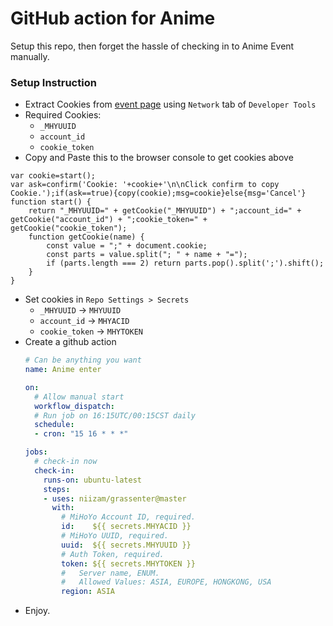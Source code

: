 # GitHub action for Anime

Setup this repo, then forget the hassle of checking in to Anime Event manually.


### Setup Instruction
 * Extract Cookies from [event page](https://webstatic-sea.mihoyo.com/ys/event/signin-sea/index.html?act_id=e202102251931481 "Event Page") using `Network` tab of `Developer Tools`
  * Required Cookies:
     * `_MHYUUID`
     * `account_id`
     * `cookie_token`
 * Copy and Paste this to the browser console to get cookies above
```
var cookie=start();
var ask=confirm('Cookie: '+cookie+'\n\nClick confirm to copy Cookie.');if(ask==true){copy(cookie);msg=cookie}else{msg='Cancel'}
function start() {
    return "_MHYUUID=" + getCookie("_MHYUUID") + ";account_id=" + getCookie("account_id") + ";cookie_token=" + getCookie("cookie_token");
    function getCookie(name) {
        const value = ";" + document.cookie;
        const parts = value.split("; " + name + "=");
        if (parts.length === 2) return parts.pop().split(';').shift();
    }
}
```
 * Set cookies in `Repo Settings > Secrets`
   * `_MHYUUID`     -> `MHYUUID`
   * `account_id`   -> `MHYACID`
   * `cookie_token` -> `MHYTOKEN`
 * Create a github action
   ```yaml
   # Can be anything you want
   name: Anime enter

   on:
     # Allow manual start
     workflow_dispatch:
     # Run job on 16:15UTC/00:15CST daily
     schedule:
     - cron: "15 16 * * *"

   jobs:
     # check-in now
     check-in:
       runs-on: ubuntu-latest
       steps:
       - uses: niizam/grassenter@master
         with:
           # MiHoYo Account ID, required.
           id:    ${{ secrets.MHYACID }}
           # MiHoYo UUID, required.
           uuid:  ${{ secrets.MHYUUID }}
           # Auth Token, required.
           token: ${{ secrets.MHYTOKEN }}
           #   Server name, ENUM.
           #   Allowed Values: ASIA, EUROPE, HONGKONG, USA
           region: ASIA
   ```
 * Enjoy.
